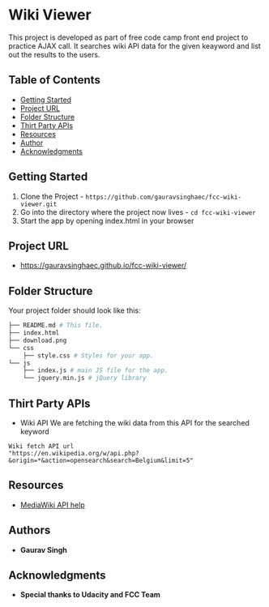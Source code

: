 # Wiki Viewer
This project is developed as part of free code camp front end project to practice
AJAX call. It searches wiki API data for the given keayword and list out the results to the users.

## Table of Contents

* [Getting Started](#getting-started)
* [Project URL](#project-url)
* [Folder Structure](#folder-structure)
* [Thirt Party APIs](#thirt-party-apis)
* [Resources](#resources)
* [Author](#author)
* [Acknowledgments](#acknowledgments)

## Getting Started
1. Clone the Project - `https://github.com/gauravsinghaec/fcc-wiki-viewer.git`
2. Go into the directory where the project now lives - `cd fcc-wiki-viewer`
4. Start the app by opening index.html in your browser

## Project URL

* https://gauravsinghaec.github.io/fcc-wiki-viewer/

## Folder Structure
Your project folder should look like this:
```sh
├── README.md # This file.
├── index.html
├── download.png
└── css
    ├── style.css # Styles for your app.
└── js
    ├── index.js # main JS file for the app.
    └── jquery.min.js # jQuery library
```

## Thirt Party APIs
* Wiki API
	We are fetching the wiki data from this API for the searched keyword
```
Wiki fetch API url
"https://en.wikipedia.org/w/api.php?&origin=*&action=opensearch&search=Belgium&limit=5"
```

## Resources
* [MediaWiki API help](https://en.wikipedia.org/w/api.php)

## Authors
* **Gaurav Singh**

## Acknowledgments
* **Special thanks to Udacity and FCC Team**
